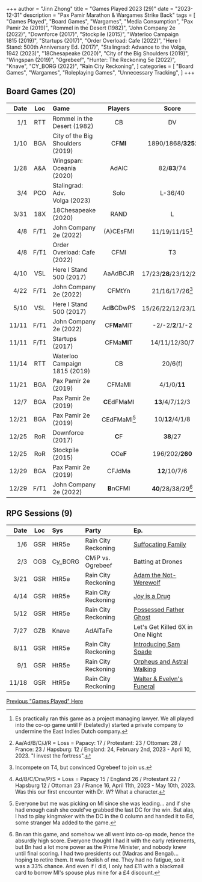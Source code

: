 +++ 
author = "Jinn Zhong" 
title = "Games Played 2023 (29)" 
date = "2023-12-31" 
description = "Pax Pamir Marathon & Wargames Strike Back" 
tags = [
    "Games Played",
    "Board Games",
    "Wargames",
    "Media Consumption",
    "Pax Pamir 2e (2019)",
    "Rommel in the Desert (1982)",
    "John Company 2e (2022)",
    "Downforce (2017)",
    "Stockpile (2015)",
    "Waterloo Campaign 1815 (2019)",
    "Startups (2017)",
    "Order Overload: Cafe (2022)",
    "Here I Stand: 500th Anniversary Ed. (2017)",
    "Stalingrad: Advance to the Volga, 1942 (2023)",
    "18Chesapeake (2020)",
    "City of the Big Shoulders (2019)",
    "Wingspan (2019)",
    "Ogrebeef",
    "Hunter: The Reckoning 5e (2022)",
    "Knave",
    "CY_BORG (2022)",
    "Rain City Reckoning",
]
categories = [
    "Board Games",
    "Wargames",
    "Roleplaying Games",
    "Unnecessary Tracking",
]
+++

## Board Games (20)
| Date | Loc | Game | Players | Score |
| ---: | :---: | :--- | :---: | :---: |
| 1/1 | RTT | Rommel in the Desert (1982) | CB | DV |
| 1/10 | BGA | City of the Big Shoulders (2019) | CF**Ml** |  1890/1868/**3252** |
| 1/28 | A&A | Wingspan: Oceania (2020) | AdAlC | 82/**83**/74 |
| 3/4 | PCO | Stalingrad: Adv. Volga (2023) | Solo | L-36/40 |
| 3/31 | 18X | 18Chesapeake (2020) | RAND | L |
| 4/8 | F/T1 | John Company 2e (2022) | (A)CEsFMl | 11/19/11/15[^2]
| 4/8 | F/T1 | Order Overload: Cafe (2022) | CFMl | T3 |
| 4/10 | VSL | Here I Stand 500  (2017) | AaAdBCJR | 17/23/**28**/23/12/24[^6] |
| 4/22 | F/T1 | John Company 2e (2022) | CFMtYn | 21/16/17/26[^1] |
| 5/10 | VSL | Here I Stand 500  (2017) | Ad**B**CDwPS | 15/26/22/12/23/16[^5] |
| 11/11 | F/T1 | John Company 2e (2022) | CF**Ma**MlT | -2/-2/**2**/1/-2 |
| 11/11 | F/T1 | Startups (2017) | CFMa**Ml**T | 14/11/12/30/7 |
| 11/14 | RTT | Waterloo Campaign 1815 (2019) | CB | 20/6(f) |
| 11/21 | BGA | Pax Pamir 2e (2019) | CFMaMl | 4/1/0/**11** |
| 12/7 | BGA | Pax Pamir 2e (2019) | **C**EdFMaMl | **13**/4/7/12/3 |
| 12/21 | BGA | Pax Pamir 2e (2019) | CEdFMaMl[^4] | 10/**12**/4/1/8 |
|12/25 | RoR | Downforce (2017) | **C**F | **38**/27 |
|12/25 | RoR | Stockpile (2015) | CCe**F** | 196/202/**260** |
|12/29 | BGA | Pax Pamir 2e (2019) | CFJdMa | **12**/10/7/6 |
| 12/29 | F/T1 | John Company 2e (2022) | **B**nCFMl | **40**/28/38/29[^3] |

## RPG Sessions (9)
| Date | Loc | Sys | Party | Ep. |
| ---: | :---: | :--- | :--- |:--- |
| 1/6 | GSR | HtR5e | Rain City Reckoning | [Suffocating Family](https://journal.jinnzhong.com/rcr-htr-e03-suffocating-family/) |
| 2/3 | OGB | Cy_BORG | CMiP vs. Ogrebeef | Batting at Drones | 
| 3/21 | GSR | HtR5e | Rain City Reckoning | [Adam the Not-Werewolf](https://journal.jinnzhong.com/rcr-vtm-e04-adam-the-not-werewolf/) |
| 4/14 | GSR | HtR5e | Rain City Reckoning | [Joy is a Drug](https://journal.jinnzhong.com/rcr-htr-e05-joy-is-a-drug/) |
| 5/12 | GSR | HtR5e | Rain City Reckoning | [Possessed Father Ghost](https://journal.jinnzhong.com/rcr-htr-e06-possessed-father-ghost/) |
| 7/27 | GZB | Knave | AdAlTaFe | Let's Get Killed 6X in One Night |
| 8/11 | GSR | HtR5e | Rain City Reckoning | [Introducing Sam Spade](https://journal.jinnzhong.com/rcr-htr-e07-introducing-sam-spade/) |
| 9/1 | GSR | HtR5e | Rain City Reckoning | [Orpheus and Astral Walking](https://journal.jinnzhong.com/rcr-htr-e08-orpheus-astral-walking/) |
| 11/18 | GSR | HtR5e | Rain City Reckoning | [Walter & Evelyn's Funeral](https://journal.jinnzhong.com/rcr-htr-e09-walter-evelyns-funeral/) |

[Previous "Games Played" Here](https://journal.jinnzhong.com/tags/games-played/)

[^1]: Incompete on T4, but convinced Ogrebeef to join us.
[^2]: Es practically ran this game as a project managing lawyer. We all played into the co-op game until F (belatedly) started a private company to undermine the East Indies Dutch company.
[^3]: Bn ran this game, and somehow we all went into co-op mode, hence the absurdly high score. Everyone thought I had it with the early retirements, but Bn had a lot more power as the Prime Minister, and nobody knew until final scoring. I had two presidents out (Madras and Bengal)... hoping to retire them. It was foolish of me. They had no fatigue, so it was a 33% chance. And even if I did, I only had £11 with a blackmail card to borrow Ml's spouse plus mine for a £4 discount.
[^4]: Everyone but me was picking on Ml since she was leading... and if she had enough cash she could've grabbed the last DC for the win. But alas, I had to play kingmaker with the DC in the 0 column and handed it to Ed, some stranger Ma added to the game.
[^5]: Ad/B/C/Drw/P/S = Loss = Papacy 15 / England 26 / Protestant 22 / Hapsburg 12 / Ottoman 23 / France 16,  April 11th, 2023 - May 10th, 2023. Was this our first encounter with Dr. W? What a character.
[^6]: Aa/Ad/B/C/J/R = Loss = Papacy: 17 / Protestant: 23 / Ottoman: 28 / France: 23 / Hapsburg: 12 / England: 24, February 2nd, 2023 - April 10, 2023. "I invest the fortress".
